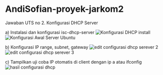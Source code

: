 # AndiSofian-proyek-jarkom2
Jawaban UTS no 2. Konfigurasi DHCP Server

a) Instalasi dan konfigurasi isc-dhcp-server
![Konfigurasi DHCP install](https://github.com/user-attachments/assets/80525736-6c0d-4631-b362-0dadf9807728)
![Konfigurasi Awal Server Ubuntu](https://github.com/user-attachments/assets/ea79bdf1-cc98-4c47-84f0-9f656bfed625)

b) Konfigurasi IP range, subnet, gateway
![edit configurasi dhcp serever 2](https://github.com/user-attachments/assets/cfaf10b6-83f2-4915-9ead-ba5f2714589e)
![edit configurasi dhcp serever 3](https://github.com/user-attachments/assets/10a099d7-db05-42b9-9f05-045094df2f3d)

c) Tampilkan uji coba IP otomatis di client dengan ip a atau ifconfig
![hasil configurasi dhcp](https://github.com/user-attachments/assets/410a00b3-5ed9-432b-b7aa-6aff05ac8c0b)


